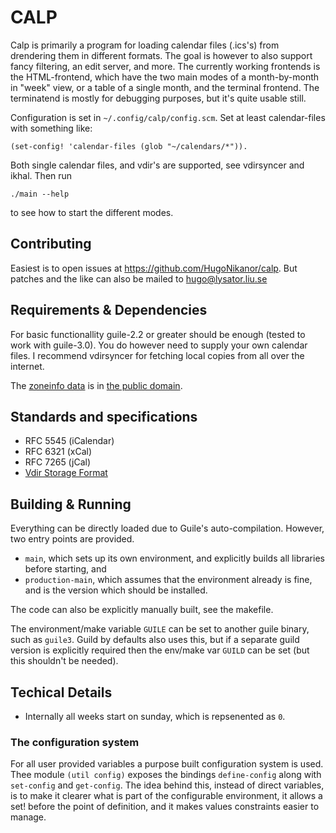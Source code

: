 CALP
====

Calp is primarily a program for loading calendar files (.ics's) from
drendering them in different formats. The goal is however to also
support fancy filtering, an edit server, and more. The currently
working frontends is the HTML-frontend, which have the two main modes
of a month-by-month in "week" view, or a table of a single month, and
the terminal frontend. The terminatend is mostly for debugging
purposes, but it's quite usable still.

Configuration is set in `~/.config/calp/config.scm`. Set at least
calendar-files with something like:

    (set-config! 'calendar-files (glob "~/calendars/*")).
Both single calendar files, and vdir's are supported, see vdirsyncer
and ikhal. Then run

    ./main --help
to see how to start the different modes.

Contributing
------------
Easiest is to open issues at https://github.com/HugoNikanor/calp. But
patches and the like can also be mailed to <hugo@lysator.liu.se>

Requirements & Dependencies
---------------------------
For basic functionallity guile-2.2 or greater should be enough (tested
to work with guile-3.0). You do however need to supply your own
calendar files. I recommend vdirsyncer for fetching local copies from
all over the internet.

The [zoneinfo data][TZ] is in [the public domain][TZLIC].

Standards and specifications
----------------------------
- RFC 5545 (iCalendar)
- RFC 6321 (xCal)
- RFC 7265 (jCal)
- [Vdir Storage Format][VDIR]

Building & Running
------------------
Everything can be directly loaded due to Guile's auto-compilation.
However, two entry points are provided.

- `main`, which sets up its own environment, and explicitly builds all
  libraries before starting, and
- `production-main`, which assumes that the environment already is
  fine, and is the version which should be installed.

The code can also be explicitly manually built, see the makefile.

The environment/make variable `GUILE` can be set to another guile
binary, such as `guile3`.  Guild by defaults also uses this, but if a
separate guild version is explicitly required then the env/make var
`GUILD` can be set (but this shouldn't be needed).

Techical Details
----------------
- Internally all weeks start on sunday, which is repsenented as `0`.

### The configuration system
For all user provided variables a purpose built configuration system
is used. Thee module `(util config)` exposes the bindings
`define-config` along with `set-config` and `get-config`. The idea
behind this, instead of direct variables, is to make it clearer what
is part of the configurable environment, it allows a set! before the
point of definition, and it makes values constraints easier to manage.

[TZ]: https://github.com/eggert/tz
[TZLIC]: https://github.com/eggert/tz/blob/master/LICENSE
[VDIR]: http://vdirsyncer.pimutils.org/en/latest/vdir.html
